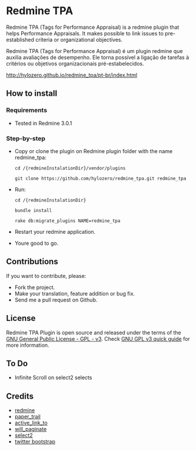 # Redmine TPA 

Redmine TPA (Tags for Performance Appraisal) is a redmine plugin that helps Performance Appraisals. It makes possible to link issues to pre-established criteria or organizational objectives.

Redmine TPA (Tags for Performance Appraisal) é um plugin redmine que auxilia avaliações de desempenho. Ele torna possível a ligação de tarefas à critérios ou objetivos organizacionais pré-estabelecidos.

http://hylozero.github.io/redmine_tpa/pt-br/index.html

## How to install 

### Requirements

* Tested in Redmine 3.0.1

### Step-by-step

* Copy or clone the plugin on Redmine plugin folder with the name redmine_tpa:
    
	`cd /{redmineInstalationDir}/vendor/plugins`

	`git clone https://github.com/hylozero/redmine_tpa.git redmine_tpa`
    
* Run:

	`cd /{redmineInstalationDir}`

	`bundle install`

	`rake db:migrate_plugins NAME=redmine_tpa`
	
* Restart your redmine application.

* Youre good to go.

## Contributions

If you want to contribute, please:

* Fork the project.
* Make your translation, feature addition or bug fix.
* Send me a pull request on Github.

## License
 
Redmine TPA Plugin is open source and released under the terms of the [GNU General Public License - GPL - v3](https://github.com/hylozero/redmine_tpa/blob/master/license.txt).
Check [GNU GPL v3 quick guide](http://www.gnu.org/licenses/quick-guide-gplv3.html) for more information.

## To Do
* Infinite Scroll on select2 selects

## Credits
* [redmine](http://www.redmine.org)
* [paper_trail](https://github.com/airblade/paper_trail)
* [active_link_to](https://github.com/comfy/active_link_to)
* [will_paginate](https://github.com/mislav/will_paginate)
* [select2](https://github.com/select2/select2)
* [twitter bootstrap](http://getbootstrap.com)
